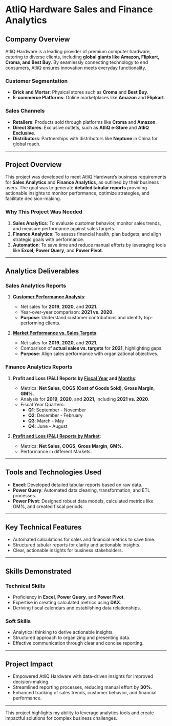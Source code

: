 # AtliQ Hardware Sales and Finance Analytics  

## **Company Overview**  
AtliQ Hardware is a leading provider of premium computer hardware, catering to diverse clients, including **global giants like Amazon, Flipkart, Croma, and Best Buy**. By seamlessly connecting technology to end consumers, AtliQ ensures innovation meets everyday functionality.  

### **Customer Segmentation**  
- **Brick and Mortar**: Physical stores such as **Croma** and **Best Buy**.  
- **E-commerce Platforms**: Online marketplaces like **Amazon** and **Flipkart**.  

### **Sales Channels**  
- **Retailers**: Products sold through platforms like **Croma** and **Amazon**.  
- **Direct Stores**: Exclusive outlets, such as **AtliQ e-Store** and **AtliQ Exclusive**.  
- **Distributors**: Partnerships with distributors like **Neptune** in China for global reach.  

---

## **Project Overview**  
This project was developed to meet AtliQ Hardware’s business requirements for **Sales Analytics** and **Finance Analytics**, as outlined by their business users. The goal was to generate **detailed tabular reports** providing actionable insights to monitor performance, optimize strategies, and facilitate decision-making.

### **Why This Project Was Needed**  
1. **Sales Analytics**: To evaluate customer behavior, monitor sales trends, and measure performance against sales targets.  
2. **Finance Analytics**: To assess financial health, plan budgets, and align strategic goals with performance.  
3. **Automation**: To save time and reduce manual efforts by leveraging tools like **Excel**, **Power Query**, and **Power Pivot**.  

---

## **Analytics Deliverables**  

### **Sales Analytics Reports**  
1. [**Customer Performance Analysis**](https://github.com/adityaraj005/Excel-Sales-Analytics/blob/main/Customer%20Sales%20Performance%20Report.pdf):  
   - Net sales for **2019**, **2020**, and **2021**.  
   - Year-over-year comparison: **2021 vs. 2020**.  
   - **Purpose**: Understand customer contributions and identify top-performing clients.  

2. [**Market Performance vs. Sales Targets**](https://github.com/adityaraj005/Excel-Sales-Analytics/blob/main/Market%20Performance%20vs%20Targets%20Report.pdf):  
   - Net sales for **2019**, **2020**, and **2021**.  
   - Comparison of **actual sales vs. targets** for **2021**, highlighting gaps.  
   - **Purpose**: Align sales performance with organizational objectives.  

### **Finance Analytics Reports**  
1. **Profit and Loss (P&L) Reports by [Fiscal Year](https://github.com/adityaraj005/Excel-Sales-Analytics/blob/main/P%20and%20L%20Statement%20by%20FIscal%20Year%20Report.pdf) and [Months](https://github.com/adityaraj005/Excel-Sales-Analytics/blob/main/P%20and%20L%20Statement%20by%20Months%20Report.pdf)**:  
   - Metrics: **Net Sales**, **COGS (Cost of Goods Sold)**, **Gross Margin**, **GM%**.  
   - Analysis for **2019**, **2020**, and **2021**, including **2021 vs. 2020**.  
   - Fiscal Year Quarters:  
     - **Q1**: September - November  
     - **Q2**: December - February  
     - **Q3**: March - May  
     - **Q4**: June - August  

2. [**Profit and Loss (P&L) Reports by Market**](https://github.com/adityaraj005/Excel-Sales-Analytics/blob/main/P%20and%20L%20Statement%20by%20Market%20Report.pdf):  
   - Metrics: **Net Sales**, **COGS**, **Gross Margin**, **GM%**.  
   - Performance in different Markets.  

---

## **Tools and Technologies Used**  
- **Excel**: Developed detailed tabular reports based on raw data.  
- **Power Query**: Automated data cleaning, transformation, and ETL processes.  
- **Power Pivot**: Designed robust data models, calculated metrics like GM%, and created fiscal periods.  

---

## **Key Technical Features**  
- Automated calculations for sales and financial metrics to save time.  
- Structured tabular reports for clarity and actionable insights.  
- Clear, actionable insights for business stakeholders.  

---

## **Skills Demonstrated**  
### **Technical Skills**  
- Proficiency in **Excel**, **Power Query**, and **Power Pivot**.  
- Expertise in creating calculated metrics using **DAX**.  
- Deriving fiscal calendars and establishing data relationships.  

### **Soft Skills**  
- Analytical thinking to derive actionable insights.  
- Structured approach to organizing and presenting data.  
- Effective communication through clear and concise reporting.  

---

## **Project Impact**  
- Empowered AtliQ Hardware with data-driven insights for improved decision-making.  
- Streamlined reporting processes, reducing manual effort by **30%**.  
- Enhanced tracking of sales trends, customer behavior, and financial performance.  

---

This project highlights my ability to leverage analytics tools and create impactful solutions for complex business challenges.
